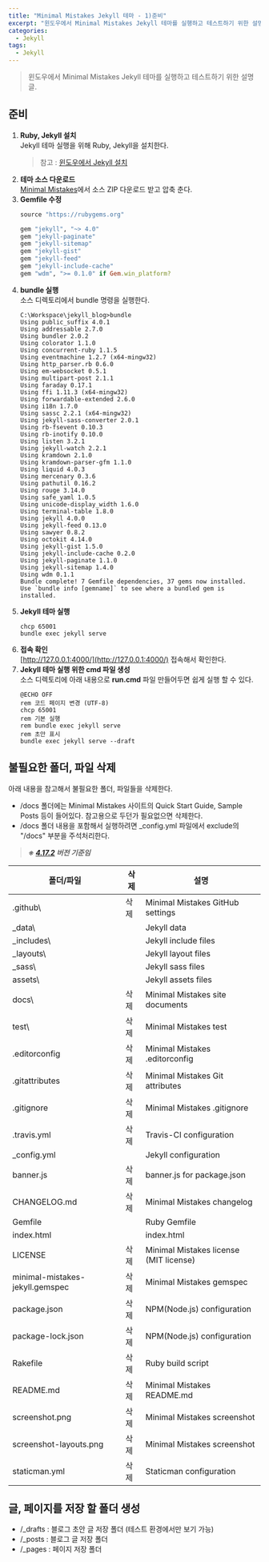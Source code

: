 ```yaml
---
title: "Minimal Mistakes Jekyll 테마 - 1)준비"
excerpt: "윈도우에서 Minimal Mistakes Jekyll 테마를 실행하고 테스트하기 위한 설명 글"
categories:
  - Jekyll
tags:
  - Jekyll
---
```


> 윈도우에서 Minimal Mistakes Jekyll 테마를 실행하고 테스트하기 위한 설명 글.

## 준비

1. **Ruby, Jekyll 설치**<br/>
	Jekyll 테마 실행을 위해 Ruby, Jekyll을 설치한다.
	> 참고 : [윈도우에서 Jekyll 설치](/2019/jekyll-on-windows/)
2. **테마 소스 다운로드**<br/>
	[Minimal Mistakes](https://github.com/mmistakes/minimal-mistakes/releases)에서 소스 ZIP 다운로드 받고 압축 춘다.
3. **Gemfile 수정**
	```ruby
	source "https://rubygems.org"

	gem "jekyll", "~> 4.0"
	gem "jekyll-paginate"
	gem "jekyll-sitemap"
	gem "jekyll-gist"
	gem "jekyll-feed"
	gem "jekyll-include-cache"
	gem "wdm", ">= 0.1.0" if Gem.win_platform?
	```
4. **bundle 실행**<br/>
	소스 디렉토리에서 bundle 명령을 실행한다.
	```
    C:\Workspace\jekyll_blog>bundle
    Using public_suffix 4.0.1
    Using addressable 2.7.0
    Using bundler 2.0.2
    Using colorator 1.1.0
    Using concurrent-ruby 1.1.5
    Using eventmachine 1.2.7 (x64-mingw32)
    Using http_parser.rb 0.6.0
    Using em-websocket 0.5.1
    Using multipart-post 2.1.1
    Using faraday 0.17.1
    Using ffi 1.11.3 (x64-mingw32)
    Using forwardable-extended 2.6.0
    Using i18n 1.7.0
    Using sassc 2.2.1 (x64-mingw32)
    Using jekyll-sass-converter 2.0.1
    Using rb-fsevent 0.10.3
    Using rb-inotify 0.10.0
    Using listen 3.2.1
    Using jekyll-watch 2.2.1
    Using kramdown 2.1.0
    Using kramdown-parser-gfm 1.1.0
    Using liquid 4.0.3
    Using mercenary 0.3.6
    Using pathutil 0.16.2
    Using rouge 3.14.0
    Using safe_yaml 1.0.5
    Using unicode-display_width 1.6.0
    Using terminal-table 1.8.0
    Using jekyll 4.0.0
    Using jekyll-feed 0.13.0
    Using sawyer 0.8.2
    Using octokit 4.14.0
    Using jekyll-gist 1.5.0
    Using jekyll-include-cache 0.2.0
    Using jekyll-paginate 1.1.0
    Using jekyll-sitemap 1.4.0
    Using wdm 0.1.1
    Bundle complete! 7 Gemfile dependencies, 37 gems now installed.
    Use `bundle info [gemname]` to see where a bundled gem is installed.
	```
5. **Jekyll 테마 실행**
	```
	chcp 65001
	bundle exec jekyll serve
	```
6. **접속 확인**<br/>
	[http://127.0.0.1:4000/](http://127.0.0.1:4000/) 접속해서 확인한다.
7. **Jekyll 테마 실행 위한 cmd 파일 생성**<br/>
	소스 디렉토리에 아래 내용으로 **run.cmd** 파일 만들어두면 쉽게 실행 할 수 있다.
	```
	@ECHO OFF
	rem 코드 페이지 변경 (UTF-8)
	chcp 65001
	rem 기본 실행
	rem bundle exec jekyll serve
	rem 초안 표시
	bundle exec jekyll serve --draft
	```

## 불필요한 폴더, 파일 삭제
아래 내용을 참고해서 불필요한 폴더, 파일들을 삭제한다.
- /docs 폴더에는 Minimal Mistakes 사이트의 Quick Start Guide, Sample Posts 등이 들어있다. 참고용으로 두던가 필요없으면 삭제한다.
- /docs 폴더 내용을 포함해서 실행하려면 _config.yml 파일에서 exclude의 "/docs" 부분을 주석처리한다.

> _**※ [4.17.2](https://github.com/mmistakes/minimal-mistakes/releases/tag/4.17.2) 버전 기준임**_

| 폴더/파일                       | 삭제 | 설명                                   |
|---------------------------------|------|----------------------------------------|
| .github\                        | 삭제 | Minimal Mistakes GitHub settings       |
| _data\                          |      | Jekyll data                            |
| _includes\                      |      | Jekyll include files                   |
| _layouts\                       |      | Jekyll layout files                    |
| _sass\                          |      | Jekyll sass files                      |
| assets\                         |      | Jekyll assets files                    |
| docs\                           | 삭제 | Minimal Mistakes site documents        |
| test\                           | 삭제 | Minimal Mistakes test                  |
| .editorconfig                   | 삭제 | Minimal Mistakes .editorconfig         |
| .gitattributes                  | 삭제 | Minimal Mistakes Git attributes        |
| .gitignore                      | 삭제 | Minimal Mistakes .gitignore            |
| .travis.yml                     | 삭제 | Travis-CI configuration                |
| _config.yml                     |      | Jekyll configuration                   |
| banner.js                       | 삭제 | banner.js for package.json             |
| CHANGELOG.md                    | 삭제 | Minimal Mistakes changelog             |
| Gemfile                         |      | Ruby Gemfile                           |
| index.html                      |      | index.html                             |
| LICENSE                         | 삭제 | Minimal Mistakes license (MIT license) |
| minimal-mistakes-jekyll.gemspec | 삭제 | Minimal Mistakes gemspec               |
| package.json                    | 삭제 | NPM(Node.js) configuration             |
| package-lock.json               | 삭제 | NPM(Node.js) configuration             |
| Rakefile                        | 삭제 | Ruby build script                      |
| README.md                       | 삭제 | Minimal Mistakes README.md             |
| screenshot.png                  | 삭제 | Minimal Mistakes screenshot            |
| screenshot-layouts.png          | 삭제 | Minimal Mistakes screenshot            |
| staticman.yml                   | 삭제 | Staticman configuration                |

## 글, 페이지를 저장 할 폴더 생성
- /_drafts : 블로그 초안 글 저장 폴더 (테스트 환경에서만 보기 가능)
- /_posts : 블로그 글 저장 폴더
- /_pages : 페이지 저장 폴더
